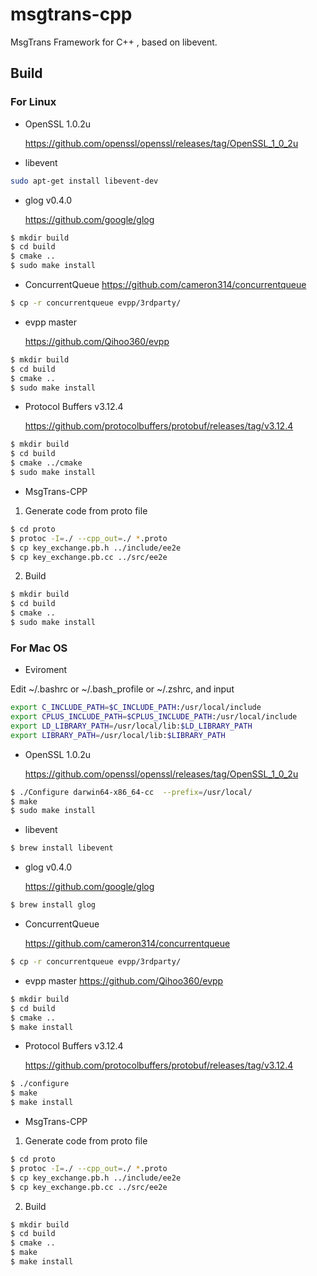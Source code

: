 # msgtrans-cpp
MsgTrans Framework for C++ , based on libevent.


## Build

### For Linux

- OpenSSL 1.0.2u
    
    https://github.com/openssl/openssl/releases/tag/OpenSSL_1_0_2u

- libevent

```sh
sudo apt-get install libevent-dev
```


- glog v0.4.0 
    
    https://github.com/google/glog

```sh
$ mkdir build
$ cd build
$ cmake ..
$ sudo make install
``` 

- ConcurrentQueue
    https://github.com/cameron314/concurrentqueue

```sh
$ cp -r concurrentqueue evpp/3rdparty/
``` 

- evpp master
    
    https://github.com/Qihoo360/evpp

```sh
$ mkdir build
$ cd build
$ cmake ..
$ sudo make install
```     

- Protocol Buffers v3.12.4
    
    https://github.com/protocolbuffers/protobuf/releases/tag/v3.12.4

```sh
$ mkdir build
$ cd build
$ cmake ../cmake  
$ sudo make install
```     
  

- MsgTrans-CPP

1. Generate code from proto file

```sh
$ cd proto
$ protoc -I=./ --cpp_out=./ *.proto
$ cp key_exchange.pb.h ../include/ee2e
$ cp key_exchange.pb.cc ../src/ee2e

```

2. Build
```sh
$ mkdir build
$ cd build
$ cmake ..  
$ sudo make install
```   



### For Mac OS

- Eviroment

Edit ~/.bashrc or ~/.bash_profile or ~/.zshrc, and input 

```sh
export C_INCLUDE_PATH=$C_INCLUDE_PATH:/usr/local/include
export CPLUS_INCLUDE_PATH=$CPLUS_INCLUDE_PATH:/usr/local/include
export LD_LIBRARY_PATH=/usr/local/lib:$LD_LIBRARY_PATH
export LIBRARY_PATH=/usr/local/lib:$LIBRARY_PATH
```

- OpenSSL 1.0.2u
    
    https://github.com/openssl/openssl/releases/tag/OpenSSL_1_0_2u
    
```sh
$ ./Configure darwin64-x86_64-cc  --prefix=/usr/local/
$ make
$ sudo make install
```

- libevent

```sh
$ brew install libevent
```

- glog v0.4.0 
    
    https://github.com/google/glog

```sh
$ brew install glog
``` 

- ConcurrentQueue
    
    https://github.com/cameron314/concurrentqueue

```sh
$ cp -r concurrentqueue evpp/3rdparty/
``` 

- evpp master
    https://github.com/Qihoo360/evpp

```sh
$ mkdir build
$ cd build
$ cmake ..
$ make install
```     

- Protocol Buffers v3.12.4
    
    https://github.com/protocolbuffers/protobuf/releases/tag/v3.12.4

```sh
$ ./configure
$ make
$ make install
```     

- MsgTrans-CPP

1. Generate code from proto file

```sh
$ cd proto
$ protoc -I=./ --cpp_out=./ *.proto
$ cp key_exchange.pb.h ../include/ee2e
$ cp key_exchange.pb.cc ../src/ee2e
```

2. Build

```sh
$ mkdir build
$ cd build
$ cmake ..
$ make
$ make install
```  

